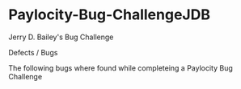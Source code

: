 # Paylocity-Bug-ChallengeJDB
Jerry D. Bailey's Bug Challenge


Defects / Bugs

The following bugs where found while completeing a Paylocity Bug Challenge

